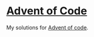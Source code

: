 # [Advent of Code](https://adventofcode.com/)

My solutions for [Advent of code](https://adventofcode.com).
